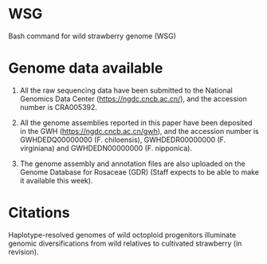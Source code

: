 # WSG
Bash command for wild strawberry genome (WSG)



# Genome data available
1) All the raw sequencing data have been submitted to the National Genomics Data Center (https://ngdc.cncb.ac.cn/), and the accession number is CRA005392.

2) All the genome assemblies reported in this paper have been deposited in the GWH (https://ngdc.cncb.ac.cn/gwh), and the accession number is GWHDEDQ00000000 (F. chiloensis), GWHDEDR00000000 (F. virginiana) and GWHDEDN00000000 (F. nipponica).

3) The genome assembly and annotation files are also uploaded on the Genome Database for Rosaceae (GDR) (Staff expects to be able to make it available this week).



# Citations
Haplotype-resolved genomes of wild octoploid progenitors illuminate genomic diversifications from wild relatives to cultivated strawberry (in revision).
